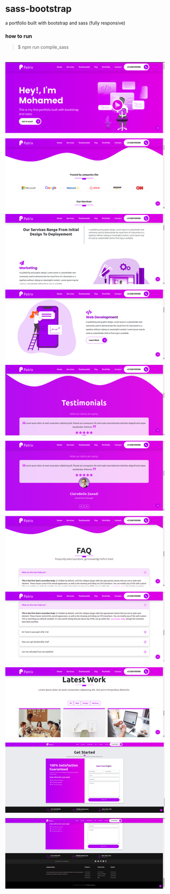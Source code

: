 # sass-bootstrap
a portfolio built with bootstrap and sass (fully responsive)


### how to run 

> $ npm run compile_sass 


#

<p align="center">
  <img src="assets/images/forReadme/image-1.png" alt="cylinder" title="Screenshot">
</p>

<p align="center">
  <img src="assets/images/forReadme/image-2.png" alt="first" title="Screenshot">
</p>

<p align="center">
  <img src="assets/images/forReadme/image-3.png" alt="first" title="Screenshot">
</p>
<p align="center">
  <img src="assets/images/forReadme/image-4.png" alt="first" title="Screenshot">
</p>
<p align="center">
  <img src="assets/images/forReadme/image-5.png" alt="first" title="Screenshot">
</p>
<p align="center">
  <img src="assets/images/forReadme/image-6.png" alt="first" title="Screenshot">
</p>
<p align="center">
  <img src="assets/images/forReadme/image-7.png" alt="first" title="Screenshot">
</p>
<p align="center">
  <img src="assets/images/forReadme/image-8.png" alt="first" title="Screenshot">
</p>
<p align="center">
  <img src="assets/images/forReadme/image-9.png" alt="first" title="Screenshot">
</p>
<p align="center">
  <img src="assets/images/forReadme/image-10.png" alt="first" title="Screenshot">
</p>
<p align="center">
  <img src="assets/images/forReadme/image-11.png" alt="first" title="Screenshot">
</p>
